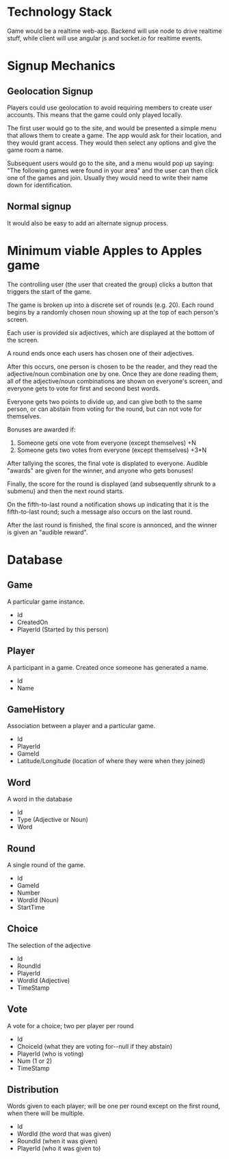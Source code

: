 
# Technology Stack

Game would be a realtime web-app.  Backend will use node to drive realtime
stuff, while client will use angular js and socket.io for realtime events.

# Signup Mechanics

## Geolocation Signup

Players could use geolocation to avoid requiring members to create user accounts.
This means that the game could only played locally.

The first user would go to the site, and would be presented a simple menu that
allows them to create a game.  The app would ask for their location, and they would
grant access.  They would then select any options and give the game room a name.

Subsequent users would go to the site, and a menu would pop up saying: "The following
games were found in your area" and the user can then click one of the games and join.
Usually they would need to write their name down for identification.

## Normal signup

It would also be easy to add an alternate signup process.

# Minimum viable Apples to Apples game

The controlling user (the user that created the group) clicks a button that triggers
the start of the game.

The game is broken up into a discrete set of rounds (e.g. 20).  Each round begins by
a randomly chosen noun showing up at the top of each person's screen.

Each user is provided six adjectives, which are displayed at the bottom of the screen.

A round ends once each users has chosen one of their adjectives.

After this occurs, one person is chosen to be the reader, and they read the adjective/noun
combination one by one.  Once they are done reading them, all of the adjective/noun
combinations are shown on everyone's screen, and everyone gets to vote for first and
second best words.

Everyone gets two points to divide up, and can give both to the same person, or can
abstain from voting for the round, but can not vote for themselves.

Bonuses are awarded if:
1. Someone gets one vote from everyone (except themselves) +N
2. Someone gets two votes from everyone (except themselves) +3*N

After tallying the scores, the final vote is displated to everyone.  Audible "awards" are
given for the winner, and anyone who gets bonuses!

Finally, the score for the round is displayed (and subsequently shrunk to a submenu)
and then the next round starts.

On the fifth-to-last round a notification shows up indicating that it is the fifth-to-last
round; such a message also occurs on the last round.

After the last round is finished, the final score is annonced, and the winner is given
an "audible reward".


# Database

## Game

A particular game instance.

- Id
- CreatedOn
- PlayerId (Started by this person)

## Player

A participant in a game.  Created once someone has generated a name.

- Id
- Name

## GameHistory

Association between a player and a particular game.

- Id
- PlayerId
- GameId
- Latitude/Longitude (location of where they were when they joined)

## Word

A word in the database

- Id
- Type (Adjective or Noun)
- Word

## Round

A single round of the game.

- Id
- GameId
- Number
- WordId (Noun)
- StartTime

## Choice

The selection of the adjective

- Id
- RoundId
- PlayerId
- WordId (Adjective)
- TimeStamp

## Vote

A vote for a choice; two per player per round

- Id
- ChoiceId (what they are voting for--null if they abstain)
- PlayerId (who is voting)
- Num (1 or 2)
- TimeStamp

## Distribution

Words given to each player; will be one per round except on the first round,
when there will be multiple.

- Id
- WordId (the word that was given)
- RoundId (when it was given)
- PlayerId (who it was given to)

